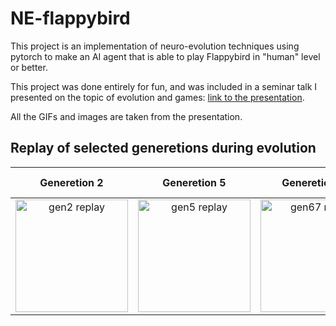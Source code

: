 # NE-flappybird

This project is an implementation of neuro-evolution techniques using pytorch to make an AI agent that is able to play Flappybird in "human" level or better.

This project was done entirely for fun, and was included in a seminar talk I presented on the topic of evolution and games: [link to the presentation](https://drive.google.com/file/d/1d-3R-Rxr_p3sAPNx1vfStFdQUYGagXds/view?usp=sharing).

All the GIFs and images are taken from the presentation.




## Replay of selected generetions during evolution
  Generetion 2 |  Generetion 5 | Generetion 67  |  Generetion 88 - replay speed x2|
|:---:|:---:|:---:|:---:|
|  <img src="https://drive.google.com/uc?export=view&id=1tN4Sui_eyJXjYRQpQPdcQxov7xLsqCoI" alt="gen2 replay" width="180"/> |  <img src="https://drive.google.com/uc?export=view&id=1T7s2lmJZ08FZbAKPBva7ys7wD0Z4hlBT" alt="gen5 replay" width="180"/> |  <img src="https://drive.google.com/uc?export=view&id=1Uv2B7WL14p15VT1A4yegzfhJJdDeV3Mg" alt="gen67 replay" width="180"/> |  <img src="https://drive.google.com/uc?export=view&id=1xU4amVtbHnCuQxppxnjqzDGwMnqAulYk" alt="gen88 replay double speed" width="180"/> |
